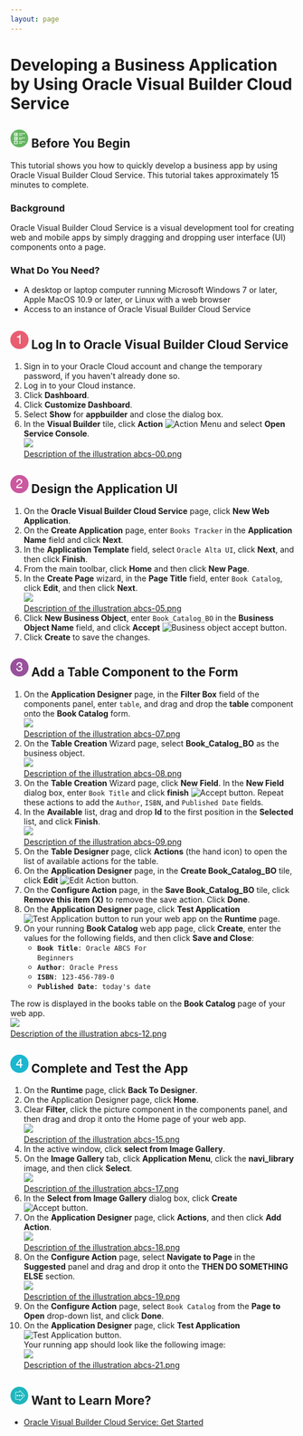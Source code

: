 ```yaml
---
layout: page
---
```

# Developing a Business Application by Using Oracle Visual Builder Cloud Service #

## ![](../common/img/32_begin.png) Before You Begin ##

This tutorial shows you how to quickly develop a business app by using Oracle Visual Builder Cloud Service. This tutorial takes approximately 15 minutes to complete.

### Background ###

Oracle Visual Builder Cloud Service is a visual development tool for creating web and mobile apps by simply dragging and dropping user interface (UI) components onto a page. 

### What Do You Need? ###

* A desktop or laptop computer running Microsoft Windows 7 or later, Apple MacOS 10.9 or later, or Linux with a web browser
* Access to an instance of Oracle Visual Builder Cloud Service

## ![](../common/img/32_1.png) Log In to Oracle Visual Builder Cloud Service ##

1. Sign in to your Oracle Cloud account and change the temporary password, if you haven't already done so.
2. Log in to your Cloud instance.
3. Click **Dashboard**.
4. Click **Customize Dashboard**.
5. Select **Show** for **appbuilder** and close the dialog box.
6. In the **Visual Builder** tile, click **Action** ![Action Menu](img/hamburger.png) and select **Open Service Console**.
<br>![](img/abcs-00.png)<br>
[Description of the illustration abcs-00.png](files/abcs-00.txt)

## ![](../common/img/32_2.png) Design the Application UI ##

1. On the **Oracle Visual Builder Cloud Service** page, click **New Web Application**. 
2. On the **Create Application** page, enter `Books Tracker` in the **Application Name** field and click **Next**. 
3. In the **Application Template** field, select `Oracle Alta UI`, click **Next**, and then click **Finish**. 
4. From the main toolbar, click **Home** and then click **New Page**. 
5. In the **Create Page** wizard, in the **Page Title** field, enter `Book Catalog`, click **Edit**, and then click **Next**. 
<br>![](img/abcs-05.png)<br>
[Description of the illustration abcs-05.png](files/abcs-05.txt)
6. Click **New Business Object**, enter `Book_Catalog_BO` in the **Business Object Name** field, and click **Accept** ![Business object accept button](img/func_checkmark_16_ena.png). 
7. Click **Create** to save the changes.

## ![](../common/img/32_3.png) Add a Table Component to the Form ##

1. On the **Application Designer** page, in the **Filter Box** field of the components panel, enter `table`, and drag and drop the **table** component onto the **Book Catalog** form. 
<br>![](img/abcs-07.png)<br>
[Description of the illustration abcs-07.png](files/abcs-07.txt)
2. On the **Table Creation** Wizard page, select **Book_Catalog_BO** as the business object. 
<br>![](img/abcs-08.png)<br>
[Description of the illustration abcs-08.png](files/abcs-08.txt)
3. On the **Table Creation** Wizard page, click **New Field**. In the **New Field** dialog box, enter `Book Title` and click **finish** ![Accept button](img/func_checkmark_16_ena.png). Repeat these actions to add the `Author`, `ISBN`, and `Published Date` fields. 
4. In the **Available** list, drag and drop **Id** to the first position in the **Selected** list, and click **Finish**. 
<br>![](img/abcs-09.png)<br>
[Description of the illustration abcs-09.png](files/abcs-09.txt)
5. On the **Table Designer** page, click **Actions** (the hand icon) to open the list of available actions for the table.
6. On the **Application Designer** page, in the **Create Book_Catalog_BO** tile, click **Edit** ![Edit Action button](img/abcs-22.png). 
7. On the **Configure Action** page, in the **Save Book_Catalog_BO** tile, click **Remove this item (X)** to remove the save action. Click **Done**. 
8. On the **Application Designer** page, click **Test Application**![Test Application button](img/abcs-13.png) to run your web app on the **Runtime** page.
9. On your running **Book Catalog** web app page, click **Create**, enter the values for the following fields, and then click **Save and Close**: 
    * <code><strong>Book Title</strong>: Oracle ABCS For Beginners</code>
    * <code><strong>Author</strong>: Oracle Press</code>
    * <code><strong>ISBN</strong>: 123-456-789-0 </code>
    * <code><strong>Published Date</strong>: today's date </code>
    
The row is displayed in the books table on the **Book Catalog** page of your web app.
<br>![](img/abcs-12.png)<br>
[Description of the illustration abcs-12.png](files/abcs-12.txt)

## ![](../common/img/32_4.png) Complete and Test the App ##

1. On the **Runtime** page, click **Back To Designer**.
2. On the Application Designer page, click **Home**.
3. Clear **Filter**, click the picture component in the components panel, and then drag and drop it onto the Home page of your web app. 
<br>![](img/abcs-15.png)<br>
[Description of the illustration abcs-15.png](files/abcs-15.txt)
4. In the active window, click **select from Image Gallery**. 
5. On the **Image Gallery** tab, click **Application Menu**, click the **navi_library** image, and then click **Select**. 
<br>![](img/abcs-17.png)<br>
[Description of the illustration abcs-17.png](files/abcs-17.txt)
6. In the **Select from Image Gallery** dialog box, click **Create** ![Accept button](img/func_checkmark_16_ena.png). 
7. On the **Application Designer** page, click **Actions**, and then click **Add Action**. 
<br>![](img/abcs-18.png)<br>
[Description of the illustration abcs-18.png](files/abcs-18.txt)
8. On the **Configure Action** page, select **Navigate to Page** in the **Suggested** panel and drag and drop it onto the **THEN DO SOMETHING ELSE** section. 
<br>![](img/abcs-19.png)<br>
[Description of the illustration abcs-19.png](files/abcs-19.txt)
9. On the **Configure Action** page, select `Book Catalog` from the **Page to Open** drop-down list, and click **Done**. 
10. On the **Application Designer** page, click **Test Application** ![Test Application button](img/abcs-13.png). 
<br>Your running app should look like the following image:
<br>![](img/abcs-21.png)<br>
[Description of the illustration abcs-21.png](files/abcs-21.txt)


## ![](../common/img/32_more.png) Want to Learn More? ##
* [Oracle Visual Builder Cloud Service: Get Started](http://www.oracle.com/pls/topic/lookup?ctx=en/cloud/paas/app-builder-cloud&id=abcsgs)
